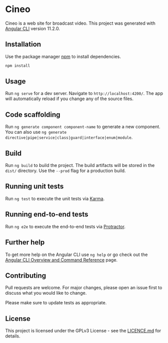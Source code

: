 # Cineo

Cineo is a web site for broadcast video.
This project was generated with [Angular CLI](https://github.com/angular/angular-cli) version 11.2.0.

## Installation

Use the package manager [npm](https://www.npmjs.com/) to install dependencies.

```bash
npm install
```

## Usage

Run `ng serve` for a dev server. Navigate to `http://localhost:4200/`. The app will automatically reload if you change any of the source files.

## Code scaffolding

Run `ng generate component component-name` to generate a new component. You can also use `ng generate directive|pipe|service|class|guard|interface|enum|module`.

## Build

Run `ng build` to build the project. The build artifacts will be stored in the `dist/` directory. Use the `--prod` flag for a production build.

## Running unit tests

Run `ng test` to execute the unit tests via [Karma](https://karma-runner.github.io).

## Running end-to-end tests

Run `ng e2e` to execute the end-to-end tests via [Protractor](http://www.protractortest.org/).

## Further help

To get more help on the Angular CLI use `ng help` or go check out the [Angular CLI Overview and Command Reference](https://angular.io/cli) page.

## Contributing
Pull requests are welcome. For major changes, please open an issue first to discuss what you would like to change.

Please make sure to update tests as appropriate.

## License
This project is licensed under the GPLv3 License - see the [LICENCE.md](https://github.com/kevinushaka/cineo/blob/main/LICENSE) for details.
